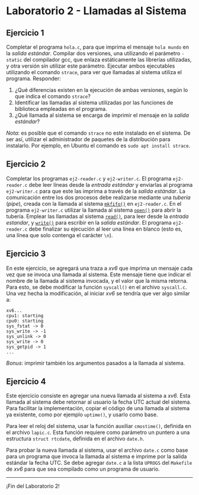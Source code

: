 # Laboratorio 2 - Llamadas al Sistema

## Ejercicio 1
Completar el programa `hola.c`, para que imprima el mensaje `hola mundo` en la _salida estándar_. Compilar dos versiones, una utilizando el parámetro `-static` del compilador gcc, que enlaza estáticamente las librerías utilizadas, y otra versión sin utilizar este parámetro. Ejecutar ambos ejecutables utilizando el comando `strace`, para ver que llamadas al sistema utiliza el programa. Responder:
1. ¿Qué diferencias existen en la ejecución de ambas versiones, según lo que indica el comando `strace`?
2. Identificar las llamadas al sistema utilizadas por las funciones de biblioteca empleadas en el programa.
3. ¿Qué llamada al sistema se encarga de imprimir el mensaje en la _salida estándar_?

_Nota_: es posible que el comando `strace` no este instalado en el sistema. De ser así, utilizar el administrador de paquetes de la distribución para instalarlo. Por ejemplo, en Ubuntu el comando es `sudo apt install strace`.

## Ejercicio 2
Completar los programas `ej2-reader.c` y `ej2-writer.c`. El programa `ej2-reader.c` debe leer líneas desde la _entrada estándar_ y enviarlas al programa `ej2-writer.c` para que este las imprima a través de la _salida estándar_. La comunicación entre los dos procesos debe realizarse mediante una *tubería* (_pipe_), creada con la llamada al sistema [`mkfifo()`](http://man7.org/linux/man-pages/man3/mkfifo.3.html) en `ej2-reader.c`. En el programa `ej2-writer.c` utilizar la llamada al sistema [`open()`](http://man7.org/linux/man-pages/man2/open.2.html) para abrir la tubería. Emplear las llamadas al sistema [`read()`](http://man7.org/linux/man-pages/man2/read.2.html), para leer desde la _entrada estandar_, y [`write()`](http://man7.org/linux/man-pages/man2/write.2.html) para escribir en la _salida estándar_. El programa `ej2-reader.c` debe finalizar su ejecución al leer una línea en blanco (esto es, una línea que solo contenga el carácter `\n`).

## Ejercicio 3
En este ejercicio, se agregará una traza a _xv6_ que imprima un mensaje cada vez que se invoca una llamada al sistema. Este mensaje tiene que indicar el nombre de la llamada al sistema invocada, y el valor que la misma retorna. Para esto, se debe modificar la función `syscall()` en el archivo `syscall.c`. Una vez hecha la modificación, al iniciar _xv6_ se tendría que ver algo similar a:
```
xv6...
cpu1: starting
cpu0: starting
sys_fstat -> 0
sys_write -> -1
sys_unlink -> 0
sys_write -> 0
sys_getpid -> 1
...
```
_Bonus_: imprimir también los argumentos pasados a la llamada al sistema.

## Ejercicio 4
Este ejercicio consiste en agregar una nueva llamada al sistema a _xv6_. Esta llamada al sistema debe retornar al usuario la fecha UTC actual del sistema. Para facilitar la implementación, copiar el código de una llamada al sistema ya existente, como por ejemplo `uptime()`, y usarlo como base.

Para leer el reloj del sistema, usar la función auxiliar `cmostime()`, definida en el archivo `lapic.c`. Esta función requiere como parámetro un puntero a una estructura `struct rtcdate`, definida en el archivo `date.h`.

Para probar la nueva llamada al sistema, usar el archivo `date.c` como base para un programa que invoca la llamada al sistema e imprime por la salida estándar la fecha UTC. Se debe agregar `date.c` a la lista  `UPROGS` del `Makefile` de _xv6_ para que sea compilado como un programa de usuario.

---

¡Fin del Laboratorio 2!